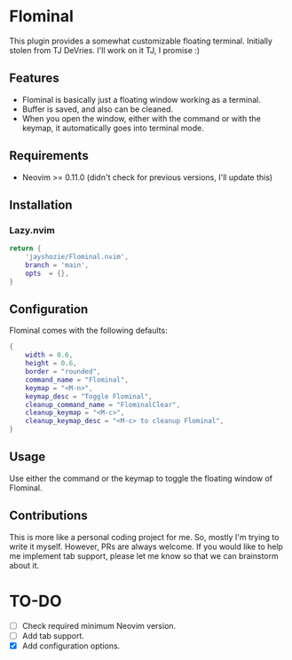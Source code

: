 # Flominal

This plugin provides a somewhat customizable floating terminal.
Initially stolen from TJ DeVries. I'll work on it TJ, I promise :)

## Features

- Flominal is basically just a floating window working as a terminal.
- Buffer is saved, and also can be cleaned.
- When you open the window, either with the command or with the keymap, it automatically goes into terminal mode.

## Requirements

- Neovim >= 0.11.0 (didn't check for previous versions, I'll update this)

## Installation

### Lazy.nvim

```lua
return {
    'jayshozie/Flominal.nvim',
    branch = 'main',
    opts  = {},
}
```

## Configuration

Flominal comes with the following defaults:

```lua
{
    width = 0.6,
    height = 0.6,
    border = "rounded",
    command_name = "Flominal",
    keymap = "<M-n>",
    keymap_desc = "Toggle Flominal",
    cleanup_command_name = "FlominalClear",
    cleanup_keymap = "<M-c>",
    cleanup_keymap_desc = "<M-c> to cleanup Flominal",
}
```

## Usage

Use either the command or the keymap to toggle the floating window of Flominal.

## Contributions

This is more like a personal coding project for me.
So, mostly I'm trying to write it myself.
However, PRs are always welcome. 
If you would like to help me implement tab support, please let me know so that we can brainstorm about it.

# TO-DO

- [ ] Check required minimum Neovim version.
- [ ] Add tab support.
- [x] Add configuration options.

